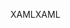 <span data-ttu-id="d13af-101">XAML</span><span class="sxs-lookup"><span data-stu-id="d13af-101">XAML</span></span>
